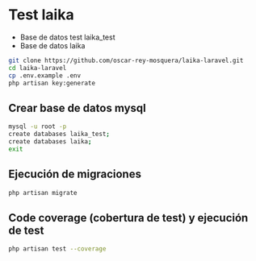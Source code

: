 
# Test laika
- Base de datos test laika_test
- Base de datos laika

```bash
git clone https://github.com/oscar-rey-mosquera/laika-laravel.git
cd laika-laravel
cp .env.example .env
php artisan key:generate
```
## Crear base de datos mysql
```bash
mysql -u root -p
create databases laika_test;
create databases laika;
exit
```
## Ejecución de migraciones
```bash
php artisan migrate
```
## Code coverage (cobertura de test) y ejecución de test
```bash
php artisan test --coverage
```

